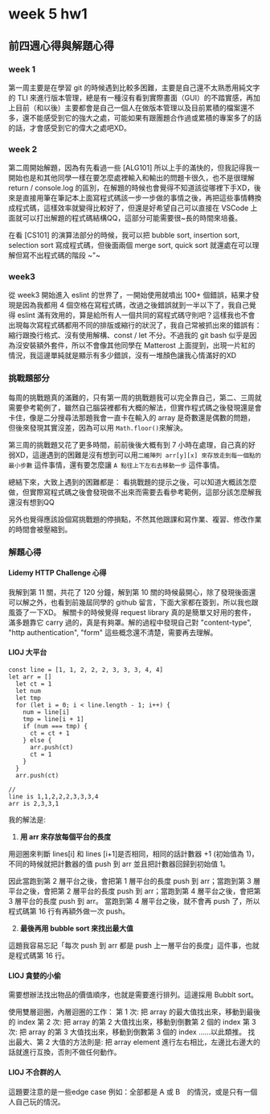 # week 5 hw1

## 前四週心得與解題心得

### week 1

第一周主要是在學習 git 的時候遇到比較多困難，主要是自己還不太熟悉用純文字的 TLI 來進行版本管理，總是有一種沒有看到實際畫面（GUI）的不踏實感，再加上目前（和以後）主要都會是自己一個人在做版本管理以及目前累積的檔案還不多，還不能感受到它的強大之處，可能如果有跟團題合作過或累積的專案多了的話的話，才會感受到它的偉大之處吧XD。

### week 2

第二周開始解題，因為有先看過一些 [ALG101] 所以上手的滿快的，但我記得我一開始也是和其他同學一樣在要怎麼處裡輸入和輸出的問題卡很久，也不是很理解 return / console.log 的區別，在解題的時候也會覺得不知道該從哪裡下手XD，後來是直接用筆在筆記本上面寫程式碼該一步一步做的事情之後，再把這些事情轉換成程式碼，這樣效率就變得比較好了，但還是好希望自己可以直接在 VSCode 上面就可以打出解題的程式碼結構QQ，這部分可能需要很~長的時間來培養。

在看 [CS101] 的演算法部分的時候，我可以把 bubble sort, insertion sort, selection sort 寫成程式碼，但後面兩個 merge sort, quick sort 就還處在可以理解但寫不出程式碼的階段 ~"~

### week3

從 week3 開始進入 eslint 的世界了，一開始使用就噴出 100+ 個錯誤，結果才發現是因為我都用 4 個空格在寫程式碼，改過之後錯誤就到一半以下了，我自己覺得 eslint 滿有效用的，算是給所有人一個共同的寫程式碼守則吧？這樣我也不會出現每次寫程式碼都用不同的排版或縮行的狀況了，我自己常被抓出來的錯誤有：縮行跟換行格式、沒有使用解構、const / let 不分。不過我的 git bash 似乎是因為沒安裝額外套件，所以不會像其他同學在 Matterost 上面提到，出現一片紅的情況，我這邊單純就是顯示有多少錯誤，沒有一堆顏色讓我心情滿好的XD

### 挑戰題部分

每周的挑戰題真的滿難的，只有第一周的挑戰題我可以完全靠自己，第二、三周就需要參考範例了，雖然自己腦袋裡都有大概的解法，但實作程式碼之後發現還是會卡住，像是二分搜尋法那題我會一直卡在輸入的 array 是奇數還是偶數的問題，但後來發現其實沒差，因為可以用 `Math.floor()`來解決。

第三周的挑戰題又花了更多時間，前前後後大概有到 7 小時在處理，自己真的好弱XD，這邊遇到的困難是沒有想到可以用`二維陣列 arr[y][x] 來存放走到每一個點的最小步數` 這件事情，還有要怎麼讓 `A 點往上下左右去移動一步` 這件事情。

總結下來，大致上遇到的困難都是：
看挑戰題的提示之後，可以知道大概該怎麼做，但實際寫程式碼之後會發現做不出來而需要去看參考範例，這部分該怎麼解我還沒有想到QQ

另外也覺得應該設個寫挑戰題的停損點，不然其他跟課和寫作業、複習、修改作業的時間會被壓縮到。

### 解題心得
#### Lidemy HTTP Challenge 心得

我解到第 11 關，共花了 120 分鐘，解到第 10 關的時候最開心，除了發現後面還可以解之外，也看到前幾屆同學的 github 留言，下面大家都在簽到，所以我也跟風簽了一下XD。
解關卡的時候覺得 request library 真的是簡單又好用的套件，滿多題靠它 carry 過的，真是有夠罩。解的過程中發現自己對 "content-type", "http authentication", "form" 這些概念還不清楚，需要再去理解。

#### LIOJ 大平台

```javascript=
const line = [1, 1, 2, 2, 2, 3, 3, 3, 4, 4]
let arr = []
  let ct = 1
  let num
  let tmp
  for (let i = 0; i < line.length - 1; i++) {
    num = line[i]
    tmp = line[i + 1]
    if (num === tmp) {
      ct = ct + 1
    } else {
      arr.push(ct)
      ct = 1
    }
  }
  arr.push(ct)
  
//
line is 1,1,2,2,2,3,3,3,4
arr is 2,3,3,1
```
我的解法是:
 
1. **用 arr 來存放每個平台的長度**

 用迴圈來判斷 lines[i] 和 lines [i+1]是否相同，相同的話計數器 +1 (初始值為 1)，不同的時候就把計數器的值 push 到 arr 並且把計數器回歸到初始值 1。
 
 因此當跑到第 2 層平台之後，會把第 1 層平台的長度 push 到 arr；當跑到第 3 層平台之後，會把第 2 層平台的長度 push 到 arr；當跑到第 4 層平台之後，會把第 3 層平台的長度 push 到 arr。
 當跑到第 4 層平台之後，就不會再 push 了，所以程式碼第 16 行有再額外做一次 push。
 
2. **最後再用 bubble sort 來找出最大值**

這題我容易忘記「每次 push 到 arr 都是 push 上一層平台的長度」這件事，也就是程式碼第 16 行。

#### LIOJ 貪婪的小偷

需要想辦法找出物品的價值順序，也就是需要進行排列。這邊採用 Bubblt sort。

使用雙層迴圈，內層迴圈的工作：
第 1 次:
把 array 的最大值找出來，移動到最後的 index
第 2 次:
把 array 的第 2 大值找出來，移動到倒數第 2 個的 index
第 3 次:
把 array 的第 3 大值找出來，移動到倒數第 3 個的 index
......以此類推。
找出最大、第 2 大值的方法則是: 把 array element 進行左右相比，左邊比右邊大的話就進行互換，否則不做任何動作。

#### LIOJ 不合群的人

這題要注意的是一些edge case 例如：全部都是 A 或 B　的情況，或是只有一個人自己玩的情況。
